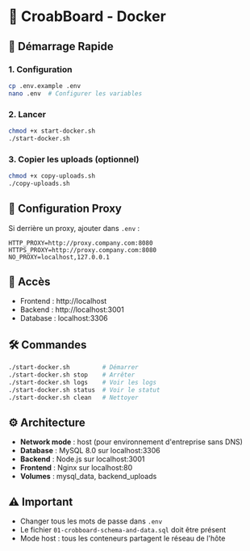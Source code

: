 # 🐳 CroabBoard - Docker

## 🚀 Démarrage Rapide

### 1. Configuration
```bash
cp .env.example .env
nano .env  # Configurer les variables
```

### 2. Lancer
```bash
chmod +x start-docker.sh
./start-docker.sh
```

### 3. Copier les uploads (optionnel)
```bash
chmod +x copy-uploads.sh
./copy-uploads.sh
```

## 📝 Configuration Proxy

Si derrière un proxy, ajouter dans `.env` :
```env
HTTP_PROXY=http://proxy.company.com:8080
HTTPS_PROXY=http://proxy.company.com:8080
NO_PROXY=localhost,127.0.0.1
```

## 📍 Accès

- Frontend : http://localhost
- Backend : http://localhost:3001
- Database : localhost:3306

## 🛠️ Commandes

```bash
./start-docker.sh         # Démarrer
./start-docker.sh stop    # Arrêter
./start-docker.sh logs    # Voir les logs
./start-docker.sh status  # Voir le statut
./start-docker.sh clean   # Nettoyer
```

## ⚙️ Architecture

- **Network mode** : host (pour environnement d'entreprise sans DNS)
- **Database** : MySQL 8.0 sur localhost:3306
- **Backend** : Node.js sur localhost:3001
- **Frontend** : Nginx sur localhost:80
- **Volumes** : mysql_data, backend_uploads

## ⚠️ Important

- Changer tous les mots de passe dans `.env`
- Le fichier `01-crobboard-schema-and-data.sql` doit être présent
- Mode host : tous les conteneurs partagent le réseau de l'hôte
